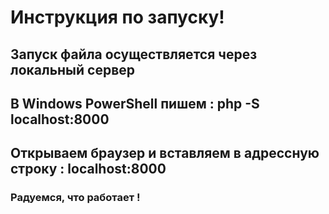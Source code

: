 # Инструкция по запуску!
## Запуск файла осуществляется через локальный сервер
## В Windows PowerShell пишем : php -S localhost:8000
## Открываем браузер и вставляем в адрессную строку : localhost:8000
### Радуемся, что работает !